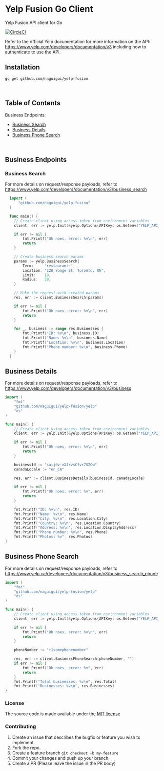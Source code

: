 # Yelp Fusion Go Client

Yelp Fusion API client for Go

[![CircleCI](https://circleci.com/gh/naguigui/yelp-fusion/tree/master.svg?style=svg)](https://circleci.com/gh/naguigui/yelp-fusion/tree/master)

Refer to the official Yelp documentation for more information on the API: https://www.yelp.com/developers/documentation/v3 including how to authenticate to use the API.

## Installation

```
go get github.com/naguigui/yelp-fusion
```

<br/>

## Table of Contents

Business Endpoints:

- [Business Search](#business-search)
- [Business Details](#business-details)
- [Business Phone Search](#business-phone-search)

<br/>

## Business Endpoints

### Business Search

For more details on request/response payloads, refer to https://www.yelp.com/developers/documentation/v3/business_search

```go
  import (
      "github.com/naguigui/yelp-fusion"
  )

  func main() {
    // Create client using access token from environment variables
	client, err := yelp.Init(&yelp.Options{APIKey: os.Getenv("YELP_API_KEY")})

	if err != nil {
		fmt.Printf("Oh noes, error: %v\n", err)
		return
	}

	// Create business search params
	params := yelp.BusinessSearch{
		Term:     "restaurants",
		Location: "220 Yonge St, Toronto, ON",
		Limit:    10,
		Radius:   39,
	}

	// Make the request with created params
	res, err := client.BusinessSearch(params)

	if err != nil {
		fmt.Printf("Oh noes, error: %v\n", err)
		return
	}

	for _, business := range res.Businesses {
		fmt.Printf("ID: %v\n", business.ID)
		fmt.Printf("Name: %v\n", business.Name)
		fmt.Printf("Location: %v\n", business.Location)
		fmt.Printf("Phone number: %v\n", business.Phone)
	}
  }
```

## Business Details

For more details on request/response payloads, refer to https://www.yelp.com/developers/documentation/v3/business

```go
import (
	"fmt"
	"github.com/naguigui/yelp-fusion/yelp"
	"os"
)

func main() {
	// Create client using access token from environment variables
	client, err := yelp.Init(&yelp.Options{APIKey: os.Getenv("YELP_API_KEY")})

	if err != nil {
		fmt.Printf("Oh noes, error: %v\n", err)
		return
	}

	businessId := "saijdv-vXJrvsCfvr7SZOw"
	canadaLocale := "en_CA"

	res, err := client.BusinessDetails(businessId, canadaLocale)

	if err != nil {
		fmt.Printf("Oh noes, error: %v", err)
		return
	}

	fmt.Printf("ID: %v\n", res.ID)
	fmt.Printf("Name: %v\n", res.Name)
	fmt.Printf("City: %v\n", res.Location.City)
	fmt.Printf("Country: %v\n", res.Location.Country)
	fmt.Printf("Address: %v\n", res.Location.DisplayAddress)
	fmt.Printf("Phone number: %v\n", res.Phone)
	fmt.Printf("Photos: %v", res.Photos)
}
```

## Business Phone Search

For more details on request/response payloads, refer to https://www.yelp.ca/developers/documentation/v3/business_search_phone

```go
import (
	"fmt"
	"github.com/naguigui/yelp-fusion/yelp"
	"os"
)

func main() {
	// Create client using access token from environment variables
	client, err := yelp.Init(&yelp.Options{APIKey: os.Getenv("YELP_API_KEY")})

	if err != nil {
		fmt.Printf("Oh noes, error: %v\n", err)
		return
	}

	phoneNumber := "+1somephonenumber"

	res, err := client.BusinessPhoneSearch(phoneNumber, "")
	if err != nil {
		fmt.Printf("Oh noes, error: %v", err)
		return
	}
	fmt.Printf("Total businesses: %v\n", res.Total)
	fmt.Printf("Businesses: %v\n", res.Businesses)
}

```

### License

The source code is made available under the [MIT license](LICENSE)

### Contributing

1. Create an issue that describes the bugfix or feature you wish to implement.
2. Fork the repo.
3. Create a feature branch `git checkout -b my-feature`
4. Commit your changes and push up your branch
5. Create a PR (Please leave the issue in the PR body)
